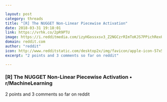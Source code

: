 ```yaml
---

layout: post
category: threads
title: "[R] The NUGGET Non-Linear Piecewise Activation"
date: 2018-03-31 19:18:01
link: https://vrhk.co/2pR9PTU
image: https://i.redditmedia.com/izyHGossxsv3_Z2NGCzrRImToKJS7PPichRexUdkNzs.jpg?w=320&s=2875f3ee23dc8cb237305e276eedd14b
domain: reddit.com
author: "reddit"
icon: http://www.redditstatic.com/desktop2x/img/favicon/apple-icon-57x57.png
excerpt: "2 points and 3 comments so far on reddit"

---
```


### [R] The NUGGET Non-Linear Piecewise Activation • r/MachineLearning

2 points and 3 comments so far on reddit